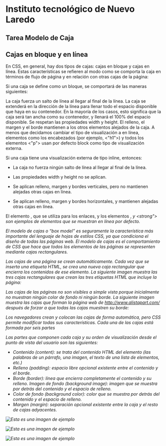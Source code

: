 # Instituto tecnológico de Nuevo Laredo## Tarea Modelo de Caja## Cajas en bloque y en líneaEn CSS, en general, hay dos tipos de cajas: cajas en bloque y cajas en línea. Estas características se refieren al modo como se comporta la caja en términos de flujo de página y en relación con otras cajas de la página:Si una caja se define como un bloque, se comportará de las maneras siguientes:La caja fuerza un salto de línea al llegar al final de la línea.La caja se extenderá en la dirección de la línea para llenar todo el espacio disponible que haya en su contenedor. En la mayoría de los casos, esto significa que la caja será tan ancha como su contenedor, y llenará el 100% del espacio disponible.Se respetan las propiedades width y height.El relleno, el margen y el borde mantienen a los otros elementos alejados de la caja.A menos que decidamos cambiar el tipo de visualización a en línea, elementos como los encabezados (por ejemplo, <"h1">) y todos los elementos <"p"> usan por defecto block como tipo de visualización externa.Si una caja tiene una visualización externa de tipo inline, entonces:- La caja no fuerza ningún salto de línea al llegar al final de la línea.- Las propiedades width y height no se aplican.- Se aplican relleno, margen y bordes verticales, pero no mantienen alejadas otras cajas en línea.- Se aplican relleno, margen y bordes horizontales, y mantienen alejadas otras cajas en línea.El elemento <a>, que se utiliza para los enlaces, y los elementos <span>, <em> y <strong"> son ejemplos de elementos que se muestran en línea por defecto. El modelo de cajas o “box model” es seguramente la característica más importante del lenguaje de hojas de estilos CSS, ya que condiciona el diseño de todas las páginas web. El modelo de cajas es el comportamiento de CSS que hace que todos los elementos de las páginas se representen mediante cajas rectangulares.Las cajas de una página se crean automáticamente. Cada vez que se inserta una etiqueta HTML, se crea una nueva caja rectangular que encierra los contenidos de ese elemento. La siguiente imagen muestra las tres cajas rectangulares que crean las tres etiquetas HTML que incluye la página:Las cajas de las páginas no son visibles a simple vista porque inicialmente no muestran ningún color de fondo ni ningún borde. La siguiente imagen muestra las cajas que forman la página web de http://www.alistapart.com/ después de forzar a que todas las cajas muestren su borde:Los navegadores crean y colocan las cajas de forma automática, pero CSS permite modificar todas sus características. Cada una de las cajas está formada por seis partesLas partes que componen cada caja y su orden de visualización desde el punto de vista del usuario son las siguientes:- Contenido (content): se trata del contenido HTML del elemento (las palabras de un párrafo, una imagen, el texto de una lista de elementos, etc.)- Relleno (padding): espacio libre opcional existente entre el contenido y el borde.- Borde (border): línea que encierra completamente el contenido y su relleno.Imagen de fondo (background image): imagen que se muestra por detrás del contenido y el espacio de relleno.- Color de fondo (background color): color que se muestra por detrás del contenido y el espacio de relleno.- Margen (margin): separación opcional existente entre la caja y el resto de cajas adyacentes.![Esta es una imagen de ejemplo](https://ppazul171993.files.wordpress.com/2015/03/imagen1.png?w=616&h=298)![Esta es una imagen de ejemplo](https://ppazul171993.files.wordpress.com/2015/03/imagen-31.png?w=617&h=358)![Esta es una imagen de ejemplo](https://ppazul171993.files.wordpress.com/2015/03/imagen4.png?w=560&h=332)